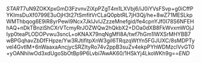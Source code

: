 $START$7uN9ZOKXpxGmD3FzvnvZiXpPZgT4m1LXVbj6/iJ0iYVsFSvp+g0iCffPYKImsDuXf0799E3uOjH3t27tSmfitVrCLaQ0pbtRL7jH3Qj/he+8wZ71MESLkpWMThbqog6E9iR8yrPewI9Ncx7JklJvIJZzzeMnefgid/fe4cpnYJf0I78S6NFEHhAQ+nDkTBnziShCXrVTcmyRrJOZWQw2hQkbX2+DOa0dXB8FkWvxmWOjJIyp0teaPLODOPvwu3sncL+oKNAX79nqNgMfI8A/twf7hGm1lWXSrMHYBB7wBPGqhavZbDfFHpze/Yw3RJtifitpXnW3gil6TRqzqWtYn5FGJUXC/8sMDPTyvel4GvtIM+6nWaaxaAncjycSRZItyRo74v2ppB3suZv4ekpPYhWDMzclVvGT0+yOANhilwOd3xdUgoSbOtBp9P6Lvbi7AwAK60/1HSkYj4LkoWKh9g==$END$
